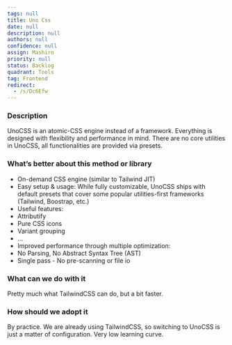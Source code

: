 ```yaml
---
tags: null
title: Uno Css
date: null
description: null
authors: null
confidence: null
assign: Mashiro
priority: null
status: Backlog
quadrant: Tools
tag: Frontend
redirect:
  - /s/Dc6Efw
---
```


<!-- table_of_contents 197eafbf-5c15-4789-ab73-a8add2fe61d0 -->

### Description

UnoCSS is an atomic-CSS engine instead of a framework. Everything is designed with flexibility and performance in mind. There are no core utilities in UnoCSS, all functionalities are provided via presets.

### What’s better about this method or library

- On-demand CSS engine (similar to Tailwind JIT)
- Easy setup & usage: While fully customizable, UnoCSS ships with default presets that cover some popular utilities-first frameworks (Tailwind, Boostrap, etc.)
- Useful features:
- Attributify
- Pure CSS icons
- Variant grouping
- …
- Improved performance through multiple optimization:
- No Parsing, No Abstract Syntax Tree (AST)
- Single pass - No pre-scanning or file io

### What can we do with it

Pretty much what TailwindCSS can do, but a bit faster.

### How should we adopt it

By practice. We are already using TailwindCSS, so switching to UnoCSS is just a matter of configuration. Very low learning curve.

<!-- child_database 64d45942-78c0-4c6d-a0b7-6aa35ccad2b6 -->
